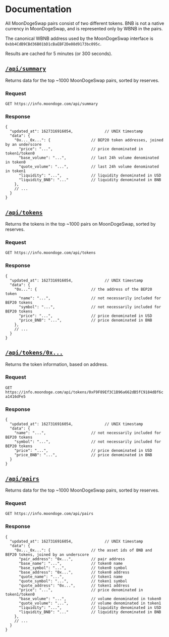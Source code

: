 # Documentation

All MoonDogeSwap pairs consist of two different tokens. BNB is not a native currency in MoonDogeSwap, and is represented only by WBNB in the pairs. 

The canonical WBNB address used by the MoonDogeSwap interface is `0xbb4CdB9CBd36B01bD1cBaEBF2De08d9173bc095c`.

Results are cached for 5 minutes (or 300 seconds).

## [`/api/summary`](https://info.moondoge.com/api/summary)

Returns data for the top ~1000 MoonDogeSwap pairs, sorted by reserves. 

### Request

`GET https://info.moondoge.com/api/summary`

### Response

```json5
{
  "updated_at": 1627316916054,              // UNIX timestamp
  "data": {
    "0x..._0x...": {                  // BEP20 token addresses, joined by an underscore
      "price": "...",                 // price denominated in token1/token0
      "base_volume": "...",           // last 24h volume denominated in token0
      "quote_volume": "...",          // last 24h volume denominated in token1
      "liquidity": "...",             // liquidity denominated in USD
      "liquidity_BNB": "..."          // liquidity denominated in BNB
    },
    // ...
  }
}
```

## [`/api/tokens`](https://info.moondoge.com/api/tokens)

Returns the tokens in the top ~1000 pairs on MoonDogeSwap, sorted by reserves.

### Request

`GET https://info.moondoge.com/api/tokens`

### Response

```json5
{
  "updated_at": 1627316916054,              // UNIX timestamp
  "data": {
    "0x...": {                        // the address of the BEP20 token
      "name": "...",                  // not necessarily included for BEP20 tokens
      "symbol": "...",                // not necessarily included for BEP20 tokens
      "price": "...",                 // price denominated in USD
      "price_BNB": "...",             // price denominated in BNB
    },
    // ...
  }
}
```

## [`/api/tokens/0x...`](https://info.moondoge.com/api/tokens/0xF9F89Ef3C1B96a662dB5fC9184dBf6ca1416dFe5)

Returns the token information, based on address.

### Request

`GET https://info.moondoge.com/api/tokens/0xF9F89Ef3C1B96a662dB5fC9184dBf6ca1416dFe5`

### Response

```json5
{
  "updated_at": 1627316916054,              // UNIX timestamp
  "data": {
    "name": "...",                    // not necessarily included for BEP20 tokens
    "symbol": "...",                  // not necessarily included for BEP20 tokens
    "price": "...",                   // price denominated in USD
    "price_BNB": "...",               // price denominated in BNB
  }
}
```

## [`/api/pairs`](https://info.moondoge.com/api/pairs)

Returns data for the top ~1000 MoonDogeSwap pairs, sorted by reserves.

### Request

`GET https://info.moondoge.com/api/pairs`

### Response

```json5
{
  "updated_at": 1627316916054,              // UNIX timestamp
  "data": {
    "0x..._0x...": {                  // the asset ids of BNB and BEP20 tokens, joined by an underscore
      "pair_address": "0x...",        // pair address
      "base_name": "...",             // token0 name
      "base_symbol": "...",           // token0 symbol
      "base_address": "0x...",        // token0 address
      "quote_name": "...",            // token1 name
      "quote_symbol": "...",          // token1 symbol
      "quote_address": "0x...",       // token1 address
      "price": "...",                 // price denominated in token1/token0
      "base_volume": "...",           // volume denominated in token0
      "quote_volume": "...",          // volume denominated in token1
      "liquidity": "...",             // liquidity denominated in USD
      "liquidity_BNB": "..."          // liquidity denominated in BNB
    },
    // ...
  }
}
```
